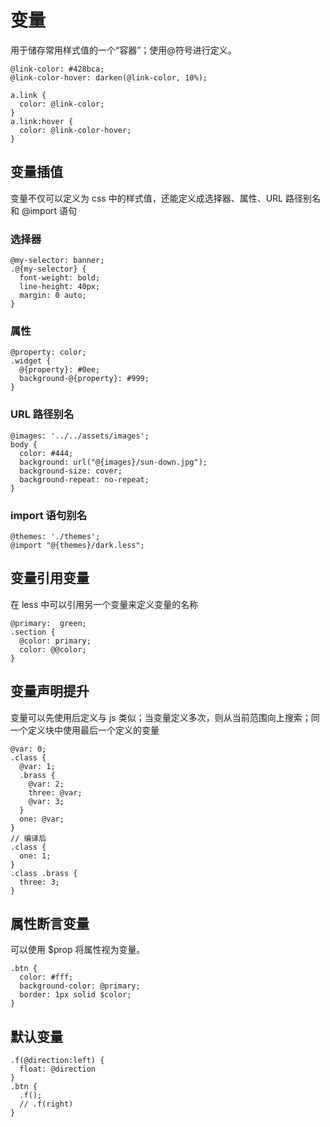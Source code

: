 # 变量

用于储存常用样式值的一个“容器”；使用@符号进行定义。

```Less
@link-color: #428bca;
@link-color-hover: darken(@link-color, 10%);

a.link {
  color: @link-color;
}
a.link:hover {
  color: @link-color-hover;
}
```

## 变量插值

变量不仅可以定义为 css 中的样式值，还能定义成选择器、属性、URL 路径别名 和 @import 语句

### 选择器

```Less
@my-selector: banner;
.@{my-selector} {
  font-weight: bold;
  line-height: 40px;
  margin: 0 auto;
}
```

### 属性

```Less
@property: color;
.widget {
  @{property}: #0ee;
  background-@{property}: #999;
}
```

### URL 路径别名

```Less
@images: '../../assets/images';
body {
  color: #444;
  background: url("@{images}/sun-down.jpg");
  background-size: cover;
  background-repeat: no-repeat;
}
```

### import 语句别名

```Less
@themes: './themes';
@import "@{themes}/dark.less";
```

## 变量引用变量

在 less 中可以引用另一个变量来定义变量的名称

```Less
@primary:  green;
.section {
  @color: primary;
  color: @@color;
}
```

## 变量声明提升

变量可以先使用后定义与 js 类似；当变量定义多次，则从当前范围向上搜索；同一个定义块中使用最后一个定义的变量

```Less
@var: 0;
.class {
  @var: 1;
  .brass {
    @var: 2;
    three: @var;
    @var: 3;
  }
  one: @var;
}
// 编译后
.class {
  one: 1;
}
.class .brass {
  three: 3;
}
```

## 属性断言变量

可以使用 $prop 将属性视为变量。

```Less
.btn {
  color: #fff;
  background-color: @primary;
  border: 1px solid $color;
}
```

## 默认变量

```Less
.f(@direction:left) {
  float: @direction
}
.btn {
  .f();
  // .f(right)
}
```
